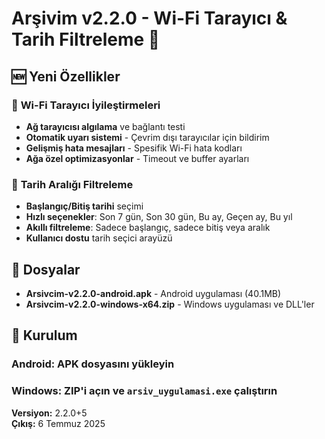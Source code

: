 # Arşivim v2.2.0 - Wi-Fi Tarayıcı & Tarih Filtreleme 🚀

## 🆕 Yeni Özellikler

### 📡 **Wi-Fi Tarayıcı İyileştirmeleri**
- **Ağ tarayıcısı algılama** ve bağlantı testi
- **Otomatik uyarı sistemi** - Çevrim dışı tarayıcılar için bildirim  
- **Gelişmiş hata mesajları** - Spesifik Wi-Fi hata kodları
- **Ağa özel optimizasyonlar** - Timeout ve buffer ayarları

### 📅 **Tarih Aralığı Filtreleme**
- **Başlangıç/Bitiş tarihi** seçimi
- **Hızlı seçenekler**: Son 7 gün, Son 30 gün, Bu ay, Geçen ay, Bu yıl
- **Akıllı filtreleme**: Sadece başlangıç, sadece bitiş veya aralık
- **Kullanıcı dostu** tarih seçici arayüzü

## 📱 Dosyalar
- **Arsivcim-v2.2.0-android.apk** - Android uygulaması (40.1MB)
- **Arsivcim-v2.2.0-windows-x64.zip** - Windows uygulaması ve DLL'ler

## 🔧 Kurulum
### Android: APK dosyasını yükleyin
### Windows: ZIP'i açın ve `arsiv_uygulamasi.exe` çalıştırın

**Versiyon:** 2.2.0+5  
**Çıkış:** 6 Temmuz 2025 